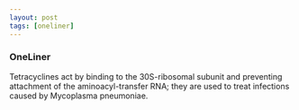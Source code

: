 ```yaml
---
layout: post
tags: [oneliner]
---
```



### OneLiner

Tetracyclines act by binding to the 30S-ribosomal subunit and preventing attachment of the aminoacyl-transfer RNA; they are used to treat infections caused by Mycoplasma pneumoniae.
